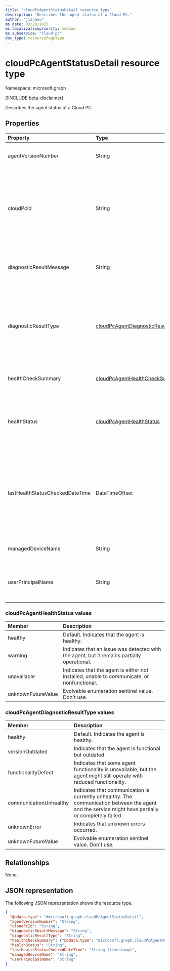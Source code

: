 ```yaml
---
title: "cloudPcAgentStatusDetail resource type"
description: "Describes the agent status of a Cloud PC."
author: "jianawu"
ms.date: 03/20/2025
ms.localizationpriority: medium
ms.subservice: "cloud-pc"
doc_type: resourcePageType
---
```


# cloudPcAgentStatusDetail resource type

Namespace: microsoft.graph

[!INCLUDE [beta-disclaimer](../../includes/beta-disclaimer.md)]

Describes the agent status of a Cloud PC.

## Properties
|Property|Type|Description|
|:---|:---|:---|
|agentVersionNumber|String|Indicates the version of the Cloud PC agent. For example, `1.2.02783.221`. Read-only.|
|cloudPcId|String|Indicates the unique identifier of the Cloud PC where the agent is installed. This identifier correlates the agent status with the target Cloud PC. It represents the unique identifier of the related Cloud PC entity, which is defined when the entity is created. Read-only.|
|diagnosticResultMessage|String|Indicates a detailed message related to the diagnostic result type. Maximum length is 1,500 characters. Read-only.|
|diagnosticResultType|[cloudPcAgentDiagnosticResultType](../resources/cloudpcagentstatusdetail.md#cloudpcagentdiagnosticresulttype-values)|Indicates the diagnostic result type detected. Describes the overall issue identified. The possible values are: `healthy`, `versionOutdated`, `functionalityDefect`, `communicationUnhealthy`, `unknownError`, `unknownFutureValue`. Read-only. |
|healthCheckSummary|[cloudPcAgentHealthCheckSummary](../resources/cloudpcagenthealthchecksummary.md)|Describes the details of health checks performed on the agent. Read-only.|
|healthStatus|[cloudPcAgentHealthStatus](../resources/cloudpcagentstatusdetail.md#cloudpcagenthealthstatus-values)|The health status of the agent. Used to query agents with the same health status. Default value is `healthy`. The possible values are: `healthy`, `warning`, `unavailable`, `unknownFutureValue`.|
|lastHealthStatusCheckedDateTime|DateTimeOffset|Indicates the date and time when the last agent health status check was completed. The timestamp type represents date and time information using ISO 8601 format and is always in UTC. For example, midnight UTC on Jan 1, 2014 is `2014-01-01T00:00:00Z`. Read-only.|
|managedDeviceName|String|Indicates the Intune enrolled device name of the Cloud PC. Read-only.|
|userPrincipalName|String|Indicates the principal name of the user assigned to the Cloud PC, with a maximum length of 113 characters. Read-only.|


### cloudPcAgentHealthStatus values 

|Member|Description|
|:---|:---|
|healthy|Default. Indicates that the agent is healthy.|
|warning|Indicates that an issue was detected with the agent, but it remains partially operational.|
|unavailable|Indicates that the agent is either not installed, unable to communicate, or nonfunctional.|
|unknownFutureValue|Evolvable enumeration sentinel value. Don't use.|

### cloudPcAgentDiagnosticResultType values 

|Member|Description|
|:---|:---|
|healthy|Default. Indicates the agent is healthy.|
|versionOutdated|Indicates that the agent is functional but outdated.|
|functionalityDefect|Indicates that some agent functionality is unavailable, but the agent might still operate with reduced functionality.|
|communicationUnhealthy|Indicates that communication is currently unhealthy. The communication between the agent and the service might have partially or completely failed.|
|unknownError|Indicates that unknown errors occurred.|
|unknownFutureValue|Evolvable enumeration sentinel value. Don't use.|

## Relationships
None.

## JSON representation
The following JSON representation shows the resource type.
<!-- {
  "blockType": "resource",
  "@odata.type": "microsoft.graph.cloudPcAgentStatusDetail"
}
-->
``` json
{
  "@odata.type": "#microsoft.graph.cloudPcAgentStatusDetail",
  "agentVersionNumber": "String",
  "cloudPcId": "String",
  "diagnosticResultMessage": "String",
  "diagnosticResultType": "String",
  "healthCheckSummary": {"@odata.type": "microsoft.graph.cloudPcAgentHealthCheckSummary"},
  "healthStatus": "String",
  "lastHealthStatusCheckedDateTime": "String (timestamp)",
  "managedDeviceName": "String",
  "userPrincipalName": "String"
}
```
